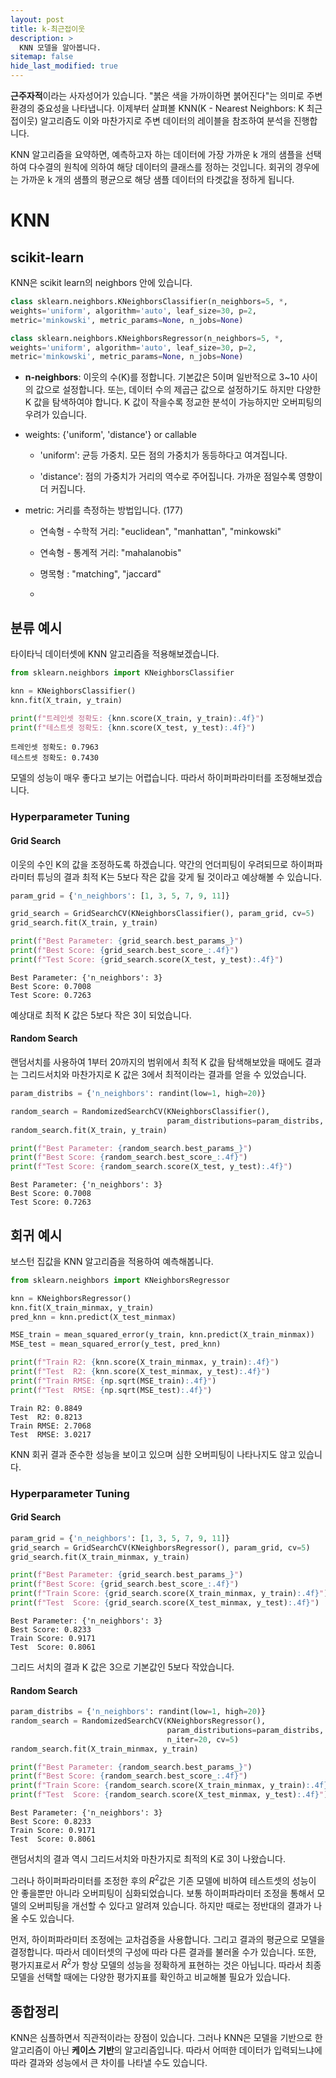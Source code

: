 ```yaml
---
layout: post
title: k-최근접이웃
description: >
  KNN 모델을 알아봅니다.
sitemap: false
hide_last_modified: true
---
```


**근주자적**이라는 사자성어가 있습니다. "붉은 색을 가까이하면 붉어진다"는 의미로 주변환경의 중요성을 나타냅니다. 이제부터 살펴볼 KNN(K - Nearest Neighbors: K 최근접이웃) 알고리즘도 이와 마찬가지로 주변 데이터의 레이블을 참조하여 분석을 진행합니다. 

KNN 알고리즘을 요약하면, 예측하고자 하는 데이터에 가장 가까운 k 개의 샘플을 선택하여 다수결의 원칙에 의하여 해당 데이터의 클래스를 정하는 것입니다. 회귀의 경우에는 가까운 k 개의 샘플의 평균으로 해당 샘플 데이터의 타겟값을 정하게 됩니다. 

# KNN

## scikit-learn

KNN은 scikit learn의 neighbors 안에 있습니다. 

```python
class sklearn.neighbors.KNeighborsClassifier(n_neighbors=5, *, 
weights='uniform', algorithm='auto', leaf_size=30, p=2, 
metric='minkowski', metric_params=None, n_jobs=None)
```

```python
class sklearn.neighbors.KNeighborsRegressor(n_neighbors=5, *, 
weights='uniform', algorithm='auto', leaf_size=30, p=2, 
metric='minkowski', metric_params=None, n_jobs=None)
```

- **n-neighbors**: 이웃의 수(K)를 정합니다. 기본값은 5이며 일반적으로 3~10 사이의 값으로 설정합니다. 또는, 데이터 수의 제곱근 값으로 설정하기도 하지만 다양한 K 값을 탐색하여야 합니다. K 값이 작을수록 정교한 분석이 가능하지만 오버피팅의 우려가 있습니다.

- weights: {'uniform', 'distance'} or callable
  
  - 'uniform': 균등 가중치. 모든 점의 가중치가 동등하다고 여겨집니다.
  
  - 'distance': 점의 가중치가 거리의 역수로 주어집니다. 가까운 점일수록 영향이 더 커집니다.

- metric: 거리를 측정하는 방법입니다. (177)
  
  - 연속형 - 수학적 거리: "euclidean", "manhattan", "minkowski"
  
  - 연속형 - 통계적 거리: "mahalanobis"
  
  - 명목형 : "matching", "jaccard"
  
  - 

## 분류 예시

타이타닉 데이터셋에 KNN 알고리즘을 적용해보겠습니다. 

```python
from sklearn.neighbors import KNeighborsClassifier

knn = KNeighborsClassifier()
knn.fit(X_train, y_train)

print(f"트레인셋 정확도: {knn.score(X_train, y_train):.4f}")
print(f"테스트셋 정확도: {knn.score(X_test, y_test):.4f}")
```

```
트레인셋 정확도: 0.7963
테스트셋 정확도: 0.7430
```

모델의 성능이 매우 좋다고 보기는 어렵습니다. 따라서 하이퍼파라미터를 조정해보겠습니다. 

### Hyperparameter Tuning

#### Grid Search

이웃의 수인 K의 값을 조정하도록 하겠습니다. 약간의 언더피팅이 우려되므로 하이퍼파라미터 튜닝의 결과 최적 K는 5보다 작은 값을 갖게 될 것이라고 예상해볼 수 있습니다.

```python
param_grid = {'n_neighbors': [1, 3, 5, 7, 9, 11]}

grid_search = GridSearchCV(KNeighborsClassifier(), param_grid, cv=5)
grid_search.fit(X_train, y_train)

print(f"Best Parameter: {grid_search.best_params_}")
print(f"Best Score: {grid_search.best_score_:.4f}")
print(f"Test Score: {grid_search.score(X_test, y_test):.4f}")
```

```
Best Parameter: {'n_neighbors': 3}
Best Score: 0.7008
Test Score: 0.7263
```

예상대로 최적 K 값은 5보다 작은 3이 되었습니다. 

#### Random Search

랜덤서치를 사용하여 1부터 20까지의 범위에서 최적 K 값을 탐색해보았을 때에도 결과는 그리드서치와 마찬가지로 K 값은 3에서 최적이라는 결과를 얻을 수 있었습니다.

```python
param_distribs = {'n_neighbors': randint(low=1, high=20)}

random_search = RandomizedSearchCV(KNeighborsClassifier(),
                                   param_distributions=param_distribs, n_iter=20, cv=5)
random_search.fit(X_train, y_train)

print(f"Best Parameter: {random_search.best_params_}")
print(f"Best Score: {random_search.best_score_:.4f}")
print(f"Test Score: {random_search.score(X_test, y_test):.4f}")
```

```
Best Parameter: {'n_neighbors': 3}
Best Score: 0.7008
Test Score: 0.7263
```

## 회귀 예시

보스턴 집값을 KNN 알고리즘을 적용하여 예측해봅니다.

```python
from sklearn.neighbors import KNeighborsRegressor
```

```python
knn = KNeighborsRegressor()
knn.fit(X_train_minmax, y_train)
pred_knn = knn.predict(X_test_minmax)

MSE_train = mean_squared_error(y_train, knn.predict(X_train_minmax))
MSE_test = mean_squared_error(y_test, pred_knn)

print(f"Train R2: {knn.score(X_train_minmax, y_train):.4f}")
print(f"Test  R2: {knn.score(X_test_minmax, y_test):.4f}")
print(f"Train RMSE: {np.sqrt(MSE_train):.4f}")
print(f"Test  RMSE: {np.sqrt(MSE_test):.4f}")
```

```
Train R2: 0.8849
Test  R2: 0.8213
Train RMSE: 2.7068
Test  RMSE: 3.0217
```

KNN 회귀 결과 준수한 성능을 보이고 있으며 심한 오버피팅이 나타나지도 않고 있습니다. 

### Hyperparameter Tuning

#### Grid Search

```python
param_grid = {'n_neighbors': [1, 3, 5, 7, 9, 11]}
grid_search = GridSearchCV(KNeighborsRegressor(), param_grid, cv=5)
grid_search.fit(X_train_minmax, y_train)

print(f"Best Parameter: {grid_search.best_params_}")
print(f"Best Score: {grid_search.best_score_:.4f}")
print(f"Train Score: {grid_search.score(X_train_minmax, y_train):.4f}")
print(f"Test  Score: {grid_search.score(X_test_minmax, y_test):.4f}")
```

```
Best Parameter: {'n_neighbors': 3}
Best Score: 0.8233
Train Score: 0.9171
Test  Score: 0.8061
```

그리드 서치의 결과 K 값은 3으로 기본값인 5보다 작았습니다. 

#### Random Search

```python
param_distribs = {'n_neighbors': randint(low=1, high=20)}
random_search = RandomizedSearchCV(KNeighborsRegressor(),
                                   param_distributions=param_distribs, 
                                   n_iter=20, cv=5)
random_search.fit(X_train_minmax, y_train)

print(f"Best Parameter: {random_search.best_params_}")
print(f"Best Score: {random_search.best_score_:.4f}")
print(f"Train Score: {random_search.score(X_train_minmax, y_train):.4f}")
print(f"Test  Score: {random_search.score(X_test_minmax, y_test):.4f}")
```

```
Best Parameter: {'n_neighbors': 3}
Best Score: 0.8233
Train Score: 0.9171
Test  Score: 0.8061
```

랜덤서치의 결과 역시 그리드서치와 마찬가지로 최적의 K로 3이 나왔습니다. 

그러나 하이퍼파라미터를 조정한 후의 $R^2$값은 기존 모델에 비하여 테스트셋의 성능이 안 좋을뿐만 아니라 오버피팅이 심화되었습니다. 보통 하이퍼파라미터 조정을 통해서 모델의 오버피팅을 개선할 수 있다고 알려져 있습니다. 하지만 때로는 정반대의 결과가 나올 수도 있습니다. 

먼저, 하이퍼파라미터 조정에는 교차검증을 사용합니다. 그리고 결과의 평균으로 모델을 결정합니다. 따라서 데이터셋의 구성에 따라 다른 결과를 불러올 수가 있습니다. 또한, 평가지표로서 $R^2$가 항상 모델의 성능을 정확하게 표현하는 것은 아닙니다. 따라서 최종 모델을 선택할 때에는 다양한 평가지표를 확인하고 비교해볼 필요가 있습니다.





## 종합정리

KNN은 심플하면서 직관적이라는 장점이 있습니다. 그러나 KNN은 모델을 기반으로 한 알고리즘이 아닌 **케이스 기반**의 알고리즘입니다. 따라서 어떠한 데이터가 입력되느냐에 따라 결과와 성능에서 큰 차이를 나타낼 수도 있습니다. 
